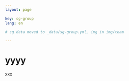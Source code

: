 ```yaml
---
layout: page

key: sg-group
lang: en

# sg data moved to _data/sg-group.yml, img in img/team

---
```



# yyyy

xxx

